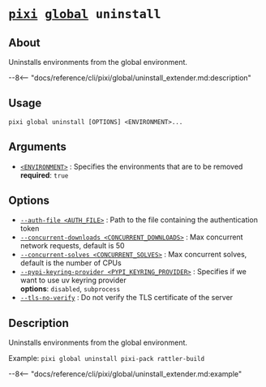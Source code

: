 # <code>[pixi](../../pixi.md) [global](../global.md) uninstall</code>

## About
Uninstalls environments from the global environment.

--8<-- "docs/reference/cli/pixi/global/uninstall_extender.md:description"

## Usage
```
pixi global uninstall [OPTIONS] <ENVIRONMENT>...
```

## Arguments
- <a id="arg-<ENVIRONMENT>" href="#arg-<ENVIRONMENT>">`<ENVIRONMENT>`</a>
:  Specifies the environments that are to be removed
<br>**required**: `true`

## Options
- <a id="arg---auth-file" href="#arg---auth-file">`--auth-file <AUTH_FILE>`</a>
:  Path to the file containing the authentication token
- <a id="arg---concurrent-downloads" href="#arg---concurrent-downloads">`--concurrent-downloads <CONCURRENT_DOWNLOADS>`</a>
:  Max concurrent network requests, default is 50
- <a id="arg---concurrent-solves" href="#arg---concurrent-solves">`--concurrent-solves <CONCURRENT_SOLVES>`</a>
:  Max concurrent solves, default is the number of CPUs
- <a id="arg---pypi-keyring-provider" href="#arg---pypi-keyring-provider">`--pypi-keyring-provider <PYPI_KEYRING_PROVIDER>`</a>
:  Specifies if we want to use uv keyring provider
<br>**options**: `disabled`, `subprocess`
- <a id="arg---tls-no-verify" href="#arg---tls-no-verify">`--tls-no-verify`</a>
:  Do not verify the TLS certificate of the server

## Description
Uninstalls environments from the global environment.

Example: `pixi global uninstall pixi-pack rattler-build`


--8<-- "docs/reference/cli/pixi/global/uninstall_extender.md:example"
